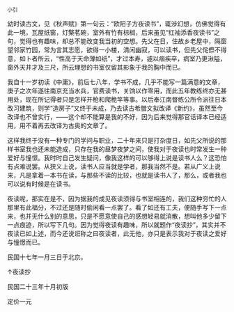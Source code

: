     小引 

   幼时读古文，见《秋声赋》第一句云：“欧阳子方夜读书”，辄涉幻想，仿佛觉得有此一境，瓦屋纸窗，灯檠茗碗，室外有竹有棕榈，后来虽见“红袖添香夜读书”之句，觉得也有趣味，却总不能改变我当初的空想。先父在日，住故乡老屋中，隔窗望邻家竹园，常为言其志愿，欲得一小楼，清闲幽寂，可以读书，但先父侘傺不得意，如卜者所云，“性高于天命薄如纸”，才过本寿，遽以痼疾卒，病室乃更湫隘，窗外天井才及三尺，所云理想的书室仅留其影象于我的胸中而已。

   我自十一岁初读《中庸》，前后七八年，学书不成，几乎不能写一篇满意的文章，庚子之次年遂往南京充当水兵，官费读书，关饷以作零用，而此五年教练终亦无甚用处，现在所记得者只是怎样开枪和爬桅竿等事。以后奉江南督练公所令派往日本改习建筑，则学“造房子”又终于未成，乃去读古希腊文拟改译《新约》，虽然至今改译也不曾实行，——这个却不能算是我的不好，因为后来觉得那官话译本已经适用，用不着再去改译为古奥的文章了。

   这样我终于没有一种专门的学问与职业，二十年来只是打杂度日，如先父所说的那样书室我也还未能造成，只存在我的昼梦夜梦之间，使我对于夜读也时常发生一种爱好与憧憬。我时时自己发生疑问，像我这样的可以够得上说是读书人么？这恐怕有点难说罢。从狭义上说，读书人应当就是学者，那我当然不是。若从广义上说来，凡是拿着一本书在读，与那些不读的比较，也就是读书人了，那么，或者我也可以说有时候是在读书。

   夜读呢，那实在是不，因为据我的成见夜读须得与书室相连的，我们这种穷忙的人那里有此福分，不过还是随时偷闲看一点罢了。看了如还有工夫，便随手写下一点来，也并无什么别的意思，只是不愿意使自己的感想轻易就消散，想叫他多少留下一点痕迹，所以写下几句。因为觉得夜读有趣味，所以就题作“夜读抄”，其实并不夜读已如上述，而今还说诳称之曰夜读者，此无他，亦只是表示我对于夜读之爱好与憧憬而已。

   民国十七年一月三日于北京。

 ↑夜读抄 

 民国二十三年十月初版 

 定价一元 

